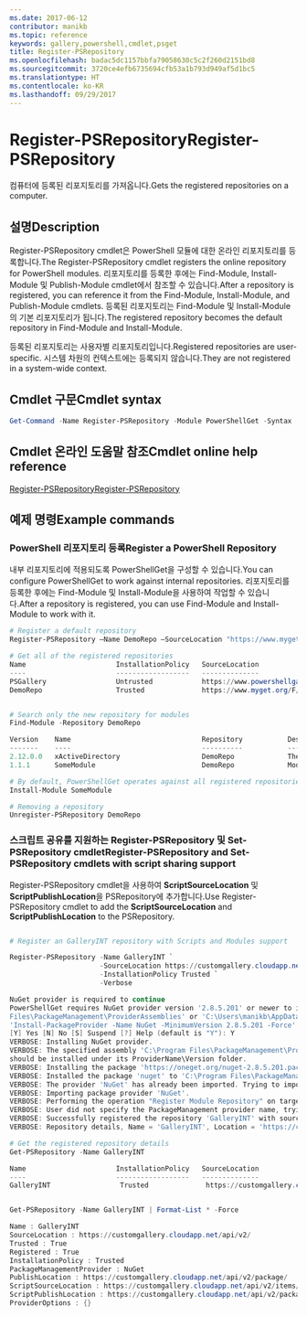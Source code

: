 ```yaml
---
ms.date: 2017-06-12
contributor: manikb
ms.topic: reference
keywords: gallery,powershell,cmdlet,psget
title: Register-PSRepository
ms.openlocfilehash: badac5dc1157bbfa79058630c5c2f260d2151bd8
ms.sourcegitcommit: 3720ce4efb6735694cfb53a1b793d949af5d1bc5
ms.translationtype: HT
ms.contentlocale: ko-KR
ms.lasthandoff: 09/29/2017
---
```

# <a name="register-psrepository"></a><span data-ttu-id="c04a0-103">Register-PSRepository</span><span class="sxs-lookup"><span data-stu-id="c04a0-103">Register-PSRepository</span></span>

<span data-ttu-id="c04a0-104">컴퓨터에 등록된 리포지토리를 가져옵니다.</span><span class="sxs-lookup"><span data-stu-id="c04a0-104">Gets the registered repositories on a computer.</span></span>

## <a name="description"></a><span data-ttu-id="c04a0-105">설명</span><span class="sxs-lookup"><span data-stu-id="c04a0-105">Description</span></span>

<span data-ttu-id="c04a0-106">Register-PSRepository cmdlet은 PowerShell 모듈에 대한 온라인 리포지토리를 등록합니다.</span><span class="sxs-lookup"><span data-stu-id="c04a0-106">The Register-PSRepository cmdlet registers the online repository for PowerShell modules.</span></span> <span data-ttu-id="c04a0-107">리포지토리를 등록한 후에는 Find-Module, Install-Module 및 Publish-Module cmdlet에서 참조할 수 있습니다.</span><span class="sxs-lookup"><span data-stu-id="c04a0-107">After a repository is registered, you can reference it from the Find-Module, Install-Module, and Publish-Module cmdlets.</span></span> <span data-ttu-id="c04a0-108">등록된 리포지토리는 Find-Module 및 Install-Module의 기본 리포지토리가 됩니다.</span><span class="sxs-lookup"><span data-stu-id="c04a0-108">The registered repository becomes the default repository in Find-Module and Install-Module.</span></span> 

<span data-ttu-id="c04a0-109">등록된 리포지토리는 사용자별 리포지토리입니다.</span><span class="sxs-lookup"><span data-stu-id="c04a0-109">Registered repositories are user-specific.</span></span> <span data-ttu-id="c04a0-110">시스템 차원의 컨텍스트에는 등록되지 않습니다.</span><span class="sxs-lookup"><span data-stu-id="c04a0-110">They are not registered in a system-wide context.</span></span>


## <a name="cmdlet-syntax"></a><span data-ttu-id="c04a0-111">Cmdlet 구문</span><span class="sxs-lookup"><span data-stu-id="c04a0-111">Cmdlet syntax</span></span>

```powershell
Get-Command -Name Register-PSRepository -Module PowerShellGet -Syntax
```
## <a name="cmdlet-online-help-reference"></a><span data-ttu-id="c04a0-112">Cmdlet 온라인 도움말 참조</span><span class="sxs-lookup"><span data-stu-id="c04a0-112">Cmdlet online help reference</span></span>

[<span data-ttu-id="c04a0-113">Register-PSRepository</span><span class="sxs-lookup"><span data-stu-id="c04a0-113">Register-PSRepository</span></span>](http://go.microsoft.com/fwlink/?LinkID=517129)

## <a name="example-commands"></a><span data-ttu-id="c04a0-114">예제 명령</span><span class="sxs-lookup"><span data-stu-id="c04a0-114">Example commands</span></span>

### <a name="register-a-powershell-repository"></a><span data-ttu-id="c04a0-115">PowerShell 리포지토리 등록</span><span class="sxs-lookup"><span data-stu-id="c04a0-115">Register a PowerShell Repository</span></span>
<span data-ttu-id="c04a0-116">내부 리포지토리에 적용되도록 PowerShellGet을 구성할 수 있습니다.</span><span class="sxs-lookup"><span data-stu-id="c04a0-116">You can configure PowerShellGet to work against internal repositories.</span></span> <span data-ttu-id="c04a0-117">리포지토리를 등록한 후에는 Find-Module 및 Install-Module을 사용하여 작업할 수 있습니다.</span><span class="sxs-lookup"><span data-stu-id="c04a0-117">After a repository is registered, you can use Find-Module and Install-Module to work with it.</span></span>

```powershell
# Register a default repository
Register-PSRepository –Name DemoRepo –SourceLocation "https://www.myget.org/F/powershellgetdemo/api/v2" –InstallationPolicy Trusted

# Get all of the registered repositories
Name                      InstallationPolicy   SourceLocation
----                      ------------------   --------------
PSGallery                 Untrusted            https://www.powershellgallery.com/api/v2/
DemoRepo                  Trusted              https://www.myget.org/F/powershellgetdemo/api/v2


# Search only the new repository for modules
Find-Module -Repository DemoRepo

Version    Name                                Repository           Description
-------    ----                                ----------           -----------
2.12.0.0   xActiveDirectory                    DemoRepo             The xActiveDirectory module is originally part of the Windows PowerShell Desired State Configuration (DSC) Resource Kit. This version has been modified for use in Azure. This module contains the xADD...
1.1.1      SomeModule                          DemoRepo             Module description.

# By default, PowerShellGet operates against all registered repositories when none is specified. In this example, the “SomeModule” module is installed from the DemoRepo.
Install-Module SomeModule

# Removing a repository
Unregister-PSRepository DemoRepo
```


### <a name="register-psrepository-and-set-psrepository-cmdlets-with-script-sharing-support"></a><span data-ttu-id="c04a0-118">스크립트 공유를 지원하는 Register-PSRepository 및 Set-PSRepository cmdlet</span><span class="sxs-lookup"><span data-stu-id="c04a0-118">Register-PSRepository and Set-PSRepository cmdlets with script sharing support</span></span>

<span data-ttu-id="c04a0-119">Register-PSRepository cmdlet을 사용하여 **ScriptSourceLocation** 및 **ScriptPublishLocation**을 PSRepository에 추가합니다.</span><span class="sxs-lookup"><span data-stu-id="c04a0-119">Use Register-PSRepository cmdlet to add the **ScriptSourceLocation** and **ScriptPublishLocation** to the PSRepository.</span></span>

```powershell

# Register an GalleryINT repository with Scripts and Modules support

Register-PSRepository -Name GalleryINT `
                      -SourceLocation https://customgallery.cloudapp.net `
                      -InstallationPolicy Trusted `
                      -Verbose

NuGet provider is required to continue
PowerShellGet requires NuGet provider version '2.8.5.201' or newer to interact with NuGet-based repositories. The NuGet provider must be available in 'C:\Program
Files\PackageManagement\ProviderAssemblies' or 'C:\Users\manikb\AppData\Local\PackageManagement\ProviderAssemblies'. You can also install the NuGet provider by running
'Install-PackageProvider -Name NuGet -MinimumVersion 2.8.5.201 -Force'. Do you want PowerShellGet to install and import the NuGet provider now?
[Y] Yes [N] No [S] Suspend [?] Help (default is "Y"): Y
VERBOSE: Installing NuGet provider.
VERBOSE: The specified assembly 'C:\Program Files\PackageManagement\ProviderAssemblies\nuget-anycpu.exe' is installed at top level directory. However it is recommended that the assemblies
should be installed under its ProviderName\Version folder.
VERBOSE: Installing the package 'https://oneget.org/nuget-2.8.5.201.package.swidtag'.
VERBOSE: Installed the package 'nuget' to 'C:\Program Files\PackageManagement\ProviderAssemblies\nuget\2.8.5.201\Microsoft.PackageManagement.NuGetProvider.dll'.
VERBOSE: The provider 'NuGet' has already been imported. Trying to import it again.
VERBOSE: Importing package provider 'NuGet'.
VERBOSE: Performing the operation "Register Module Repository" on target "Module Repository 'GalleryINT' (https://customgallery.cloudapp.net/) in provider 'PowerShellGet'".
VERBOSE: User did not specify the PackageManagement provider name, trying with the provider name 'NuGet'.
VERBOSE: Successfully registered the repository 'GalleryINT' with source location 'https://customgallery.cloudapp.net/api/v2/'.
VERBOSE: Repository details, Name = 'GalleryINT', Location = 'https://customgallery.cloudapp.net/api/v2/'; IsTrusted = 'True'; IsRegistered = 'True'.

# Get the registered repository details
Get-PSRepository -Name GalleryINT

Name                      InstallationPolicy   SourceLocation
----                      ------------------   --------------
GalleryINT                 Trusted              https://customgallery.cloudapp.net/api/v2/


Get-PSRepository -Name GalleryINT | Format-List * -Force

Name : GalleryINT
SourceLocation : https://customgallery.cloudapp.net/api/v2/
Trusted : True
Registered : True
InstallationPolicy : Trusted
PackageManagementProvider : NuGet
PublishLocation : https://customgallery.cloudapp.net/api/v2/package/
ScriptSourceLocation : https://customgallery.cloudapp.net/api/v2/items/psscript/
ScriptPublishLocation : https://customgallery.cloudapp.net/api/v2/package/
ProviderOptions : {}

```

